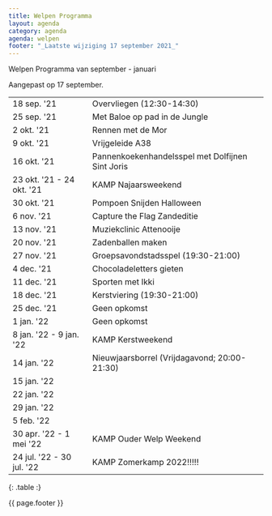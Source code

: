 ```yaml
---
title: Welpen Programma
layout: agenda
category: agenda
agenda: welpen
footer: "_Laatste wijziging 17 september 2021_"
---
```


Welpen Programma van september - januari

Aangepast op 17 september.

| | |
|---|---|
| 18 sep. '21 | Overvliegen (12:30-14:30) |
| 25 sep. '21 | Met Baloe op pad in de Jungle |
| 2 okt. '21 | Rennen met de Mor |
| 9 okt. '21 | Vrijgeleide A38 |
| 16 okt. '21 | Pannenkoekenhandelsspel met Dolfijnen Sint Joris |
| 23 okt. '21 - 24 okt. '21 | KAMP Najaarsweekend |
| 30 okt. '21 | Pompoen Snijden Halloween |
| 6 nov. '21 | Capture the Flag Zandeditie |
| 13 nov. '21 | Muziekclinic Attenooije |
| 20 nov. '21 | Zadenballen maken |
| 27 nov. '21 | Groepsavondstadsspel (19:30-21:00) |
| 4 dec. '21 | Chocoladeletters gieten |
| 11 dec. '21 | Sporten met Ikki |
| 18 dec. '21 | Kerstviering (19:30-21:00) |
| 25 dec. '21 | Geen opkomst |
| 1 jan. '22 | Geen opkomst |
| 8 jan. '22 - 9 jan. '22 | KAMP Kerstweekend |
| 14 jan. '22 | Nieuwjaarsborrel (Vrijdagavond; 20:00-21:30) |
| 15 jan. '22 |  |
| 22 jan. '22 |  |
| 29 jan. '22 |  |
| 5 feb. '22 |  |
| 30 apr. '22 - 1 mei '22 | KAMP Ouder Welp Weekend |
| 24 jul. '22 - 30 jul. '22 | KAMP Zomerkamp 2022!!!!! |
{: .table :}

{{ page.footer }}
